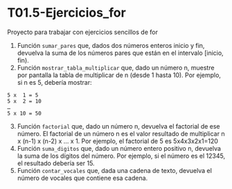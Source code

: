 # T01.5-Ejercicios_for

Proyecto para trabajar con ejercicios sencillos de for

1. Función `sumar_pares` que, dados dos números enteros inicio y fin, devuelva la suma de los números pares que están en el intervalo [inicio, fin).
2. Función `mostrar_tabla_multiplicar` que, dado un número n, muestre por pantalla la tabla de multiplicar de n (desde 1 hasta 10). Por ejemplo, si n es 5, debería mostrar:
```
5 x  1 = 5
5 x  2 = 10
…
5 x 10 = 50
```
3. Función `factorial` que, dado un número n, devuelva el factorial de ese número. El factorial de un número n es el valor resultado de multiplicar n x (n-1) x (n-2) x … x 1. Por ejemplo, el factorial de 5 es 5x4x3x2x1=120
4. Función `suma_digitos` que, dado un número entero positivo n, devuelva la suma de los dígitos del número. Por ejemplo, si el número es el 12345, el resultado debería ser 15. 
5. Función `contar_vocales` que, dada una cadena de texto, devuelva el número de vocales que contiene esa cadena. 

